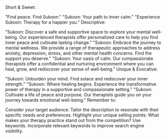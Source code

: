 Short & Sweet:

"Find peace. Find Sukoon."
"Sukoon: Your path to inner calm."
"Experience Sukoon: Therapy for a happier you."
Descriptive:

"Sukoon: Discover a safe and supportive space to explore your mental well-being. Our experienced therapists offer personalized care to help you find inner peace and cultivate lasting change."
"Sukoon: Embrace the journey to mental wellness. We provide a range of therapeutic approaches to address anxiety, depression, stress, and other mental health concerns. Find the support you deserve."
"Sukoon: Your oasis of calm. Our compassionate therapists offer a confidential and nurturing environment where you can heal, grow, and rediscover your sense of well-being."
Unique & Evocative:

"Sukoon: Unburden your mind. Find solace and rediscover your inner strength."
"Sukoon: Where healing begins. Experience the transformative power of therapy in a supportive and compassionate setting."
"Sukoon: Cultivate a life of peace and purpose. Our therapists guide you on your journey towards emotional well-being."
Remember to:

Consider your target audience: Tailor the description to resonate with their specific needs and preferences.
Highlight your unique selling points: What makes your therapy practice stand out from the competition?
Use keywords: Incorporate relevant keywords to improve search engine visibility.
